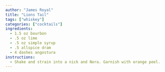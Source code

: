 ```yaml
---
author: "James Royal"
title: "Lions Tail"
tags: ["whiskey"]
categories: ["cocktails"]
ingredients:
  - 1.5 oz bourbon
  - .5 oz lime
  - .5 oz simple syrup
  - .5 allspice dram
  - 4 dashes angostura
instructions:
  - Shake and strain into a nick and Nora. Garnish with orange peel.
---
```

